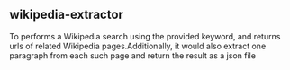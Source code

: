 ## wikipedia-extractor
To performs a Wikipedia search using the provided keyword, and returns urls of related Wikipedia pages.Additionally, it would also extract one paragraph from each such page and return the result as a json file

